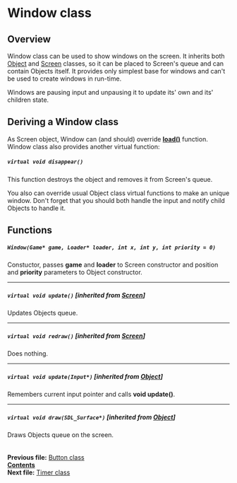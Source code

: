 ﻿# Window class

## Overview

Window class can be used to show windows on the screen. It inherits both [Object](04_Object.md) and [Screen](03_Screen.md) classes, so it can be placed to Screen's queue and can contain Objects itself. It provides only simplest base for windows and can't be used to create windows in run-time.

Windows are pausing input and unpausing it to update its' own and its' children state.

## Deriving a Window class

As Screen object, Window can (and should) override **[load()](03_Screen.md#void-load)** function. Window class also provides another virtual function:  

##### `virtual void disappear()`
This function destroys the object and removes it from Screen's queue.

You also can override usual Object class virtual functions to make an unique window. Don't forget that you should both handle the input and notify child Objects to handle it.

## Functions  

##### `Window(Game* game, Loader* loader, int x, int y, int priority = 0)`
Constuctor, passes **game** and **loader** to Screen constructor and position and **priority** parameters to Object constructor.  

----
##### `virtual void update()` [inherited from [Screen](03_Screen.md#void-update)]
Updates Objects queue.  

----
##### `virtual void redraw()` [inherited from [Screen](03_Screen.md#void-redraw)]
Does nothing.  

----
##### `virtual void update(Input*)` [inherited from [Object](04_Object.md#void-updateinput)]
Remembers current input pointer and calls **void update()**.  

----
##### `virtual void draw(SDL_Surface*)` [inherited from [Object](04_Object.md#void-drawsdl_surface)]
Draws Objects queue on the screen.  
   
   
**Previous file:** [Button class](15_Button.md)  
**[Contents](00_Contents.md)**  
**Next file:** [Timer class](17_Timer.md)